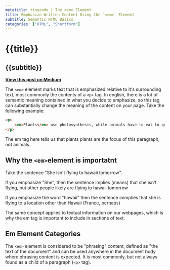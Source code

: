 ```yaml
---
metatitle: tinycode | The <em> Element
title: Emphasize Written Content Using the `<em>` Element
subtitle: Semantic HTML Basics
categories: ["HTML", "Shortform"]
---
```


# {{title}}
## {{subtitle}}

**[View this post on Medium](https://medium.com/semantic-html/emphasize-text-and-change-meaning-with-the-em-element-eace4d061440)**

The `<em>` element marks text that is emphasized relative to it's surrounding text, most commonly the contents of a `<p>` tag. In english, there is a lot of semantic meaning contained in what you decide to emphasize, so this tag can substantially change the meaning of the content on your page. Take the following example:

```html
<p>
    <em>Plants</em> use photosynthesis, while animals have to eat to generate energy.
</p>
```

The em tag here tells us that plants plants are the focus of this paragraph, not animals.

## Why the `<em>`element is importatnt

Take the sentence "She isn't flying to hawaii tomorrow". 

If you emphasize "She", then the sentence implies (means) that she isn't flying, but other people likely are flying to hawaii tomorrow

If you emphasize the word "hawaii" then the sentence immplies that she is flying to a location other than Hawaii (France, perhaps)

The same concept applies to textual information on our webpages, which is why the em tag is important to include in sections of text.

## Em Element Categories
The `<em>` element is considered to be "phrasing" content, defined as "the text of the document" and can be used anywhere in the document body where phrasing content is expected. It is most commonly, but not always found as a child of a paragraph (`<p>` tag). 


